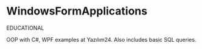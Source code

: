 # WindowsFormApplications

EDUCATIONAL

OOP with C#, WPF examples at Yazılım24. Also includes basic SQL queries.
